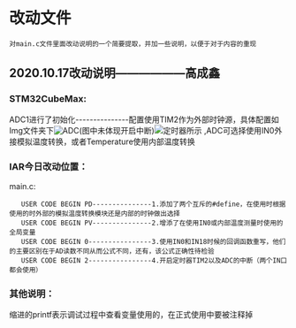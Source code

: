 # 改动文件

`对main.c文件里面改动说明的一个简要提取，并加一些说明，以便于对于内容的重现`

## 2020.10.17改动说明——————高成鑫

### **STM32CubeMax:**

ADC1进行了初始化---------------配置使用TIM2作为外部时钟源，具体配置如Img文件夹下![ADC](2020-Embedded-System-Course-Design/Img/20201027_023549_ADC1_Temp.png)(图中未体现开启中断)![定时器](2020-Embedded-System-Course-Design/Img/2020_1027_032224_TIM2.png)所示 ,ADC可选择使用IN0外接模拟温度转换，或者Temperature使用内部温度转换

### **IAR今日改动位置：**

main.c:

       USER CODE BEGIN PD---------------1.添加了两个互斥的#define，在使用时根据使用的时外部的模拟温度转换模块还是内部的时钟做出选择
       USER CODE BEGIN PV---------------2.增添了在使用IN0或内部温度测量时使用的全局变量
       USER CODE BEGIN 0----------------3.使用IN0和IN18时候的回调函数重写，他们的主要区别在于AD读数不同从而公式不同，还有，该公式正确性待检验
       USER CODE BEGIN 2----------------4.开启定时器TIM2以及ADC的中断（两个IN口都会使用）

### 其他说明：

缩进的printf表示调试过程中查看变量使用的，在正式使用中要被注释掉
